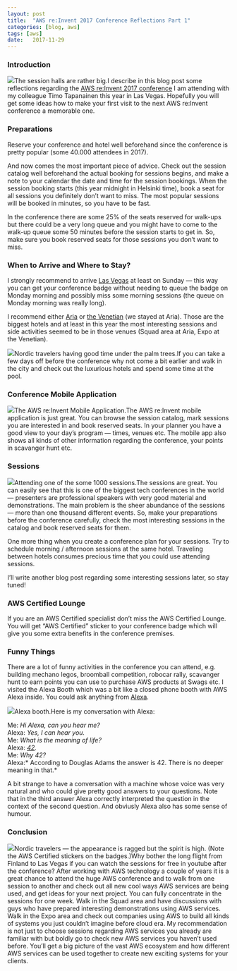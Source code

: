```yaml
---
layout:	post
title:	"AWS re:Invent 2017 Conference Reflections Part 1"
categories: [blog, aws]
tags: [aws]
date:	2017-11-29
---
```


### Introduction

![](/img/2017-11-29-aws-re-invent-2017-conference-reflections-part-1_img_1.jpeg)The session halls are rather big.I describe in this blog post some reflections regarding the [AWS re:Invent 2017 conference](https://reinvent.awsevents.com/) I am attending with my colleague Timo Tapanainen this year in Las Vegas. Hopefully you will get some ideas how to make your first visit to the next AWS re:Invent conference a memorable one.

### Preparations

Reserve your conference and hotel well beforehand since the conference is pretty popular (some 40.000 attendees in 2017).   
   
And now comes the most important piece of advice. Check out the session catalog well beforehand the actual booking for sessions begins, and make a note to your calendar the date and time for the session bookings. When the session booking starts (this year midnight in Helsinki time), book a seat for all sessions you definitely don’t want to miss. The most popular sessions will be booked in minutes, so you have to be fast.   
   
In the conference there are some 25% of the seats reserved for walk-ups but there could be a very long queue and you might have to come to the walk-up queue some 50 minutes before the session starts to get in. So, make sure you book reserved seats for those sessions you don’t want to miss.

### When to Arrive and Where to Stay?

I strongly recommend to arrive [Las Vegas](https://en.wikipedia.org/wiki/Las_Vegas) at least on Sunday — this way you can get your conference badge without needing to queue the badge on Monday morning and possibly miss some morning sessions (the queue on Monday morning was really long).   
   
I recommend either [Aria](https://www.aria.com) or [the Venetian](https://www.venetian.com/) (we stayed at Aria). Those are the biggest hotels and at least in this year the most interesting sessions and side activities seemed to be in those venues (Squad area at Aria, Expo at the Venetian).

![](/img/2017-11-29-aws-re-invent-2017-conference-reflections-part-1_img_2.jpeg)Nordic travelers having good time under the palm trees.If you can take a few days off before the conference why not come a bit earlier and walk in the city and check out the luxurious hotels and spend some time at the pool.

### Conference Mobile Application

![](/img/2017-11-29-aws-re-invent-2017-conference-reflections-part-1_img_3.png)The AWS re:Invent Mobile Application.The AWS re:Invent mobile application is just great. You can browse the session catalog, mark sessions you are interested in and book reserved seats. In your planner you have a good view to your day’s program — times, venues etc. The mobile app also shows all kinds of other information regarding the conference, your points in scavanger hunt etc.

### Sessions

![](/img/2017-11-29-aws-re-invent-2017-conference-reflections-part-1_img_4.jpeg)Attending one of the some 1000 sessions.The sessions are great. You can easily see that this is one of the biggest tech conferences in the world — presenters are professional speakers with very good material and demonstrations. The main problem is the sheer abundance of the sessions — more than one thousand different events. So, make your preparations before the conference carefully, check the most interesting sessions in the catalog and book reserved seats for them.  
   
One more thing when you create a conference plan for your sessions. Try to schedule morning / afternoon sessions at the same hotel. Traveling between hotels consumes precious time that you could use attending sessions.   
   
I’ll write another blog post regarding some interesting sessions later, so stay tuned!

### AWS Certified Lounge

If you are an AWS Certified specialist don’t miss the AWS Certified Lounge. You will get “AWS Certified” sticker to your conference badge which will give you some extra benefits in the conference premises.

### Funny Things

There are a lot of funny activities in the conference you can attend, e.g. building mechano legos, broomball competition, robocar rally, scavanger hunt to earn points you can use to purchase AWS products at Swags etc. I visited the Alexa Booth which was a bit like a closed phone booth with AWS Alexa inside. You could ask anything from [Alexa](https://developer.amazon.com/alexa).

![](/img/2017-11-29-aws-re-invent-2017-conference-reflections-part-1_img_5.jpeg)Alexa booth.Here is my conversation with Alexa:  
   
 Me: *Hi Alexa, can you hear me?*  
 Alexa: *Yes, I can hear you.*  
 Me: *What is the meaning of life?*  
 Alexa: [*42*](https://simple.wikipedia.org/wiki/42_%28answer%29)*.*  
 Me: *Why 42?*  
 Alexa:* According to Douglas Adams the answer is 42. There is no deeper meaning in that.*  
   
A bit strange to have a conversation with a machine whose voice was very natural and who could give pretty good answers to your questions. Note that in the third answer Alexa correctly interpreted the question in the context of the second question. And obviusly Alexa also has some sense of humour.

### Conclusion

![](/img/2017-11-29-aws-re-invent-2017-conference-reflections-part-1_img_6.jpeg)Nordic travelers — the appearance is ragged but the spirit is high. (Note the AWS Certified stickers on the badges.)Why bother the long flight from Finland to Las Vegas if you can watch the sessions for free in youtube after the conference? After working with AWS technology a couple of years it is a great chance to attend the huge AWS conference and to walk from one session to another and check out all new cool ways AWS services are being used, and get ideas for your next project. You can fully concentrate in the sessions for one week. Walk in the Squad area and have discussions with guys who have prepared interesting demonstrations using AWS services. Walk in the Expo area and check out companies using AWS to build all kinds of systems you just couldn’t imagine before cloud era. My recommendation is not just to choose sessions regarding AWS services you already are familiar with but boldly go to check new AWS services you haven’t used before. You’ll get a big picture of the vast AWS ecosystem and how different AWS services can be used together to create new exciting systems for your clients.

  
